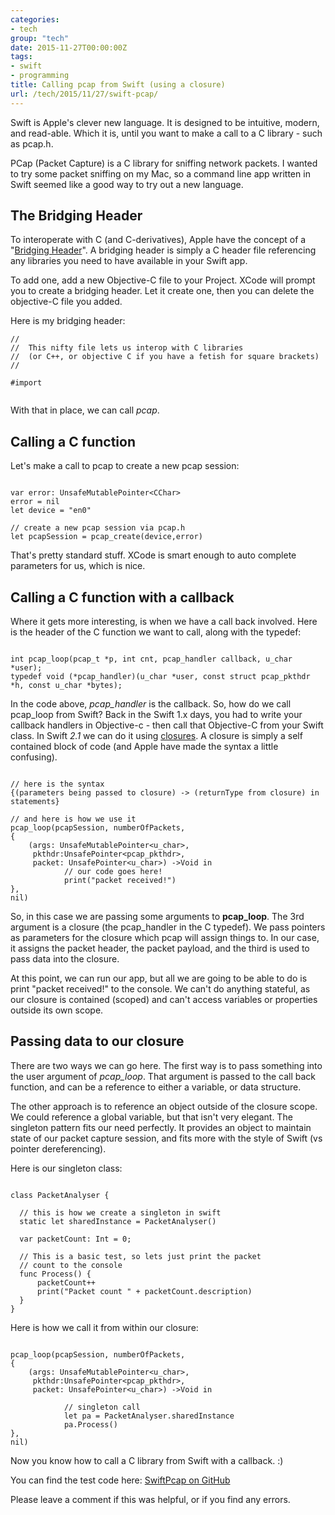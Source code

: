 ```yaml
---
categories:
- tech
group: "tech"
date: 2015-11-27T00:00:00Z
tags:
- swift
- programming
title: Calling pcap from Swift (using a closure)
url: /tech/2015/11/27/swift-pcap/
---
```




Swift is Apple's clever new language. It is designed to be intuitive, modern, and read-able. Which it is, until you want to make a call to a C library - such as pcap.h.

<!--more-->

PCap (Packet Capture) is a C library for sniffing network packets. I wanted to try some packet sniffing on my Mac, so a command line app written in Swift seemed like a good way to try out a new language.

## The Bridging Header

To interoperate with C (and C-derivatives), Apple have the concept of a "[Bridging Header](https://developer.apple.com/library/ios/documentation/Swift/Conceptual/BuildingCocoaApps/MixandMatch.html)". A bridging header is simply a C header file referencing any libraries you need to have available in your Swift app.

To add one, add a new Objective-C file to your Project. XCode will prompt you to create a bridging header. Let it create one, then you can delete the objective-C file you added.

Here is my bridging header:


<pre><code class="language-c">//
//  This nifty file lets us interop with C libraries
//  (or C++, or objective C if you have a fetish for square brackets)
//

#import <pcap/pcap.h>

</code></pre>

With that in place, we can call *pcap*.

## Calling a C function

Let's make a call to pcap to create a new pcap session:

<pre><code class="language-swift">
var error: UnsafeMutablePointer&lt;CChar&gt;
error = nil
let device = "en0"

// create a new pcap session via pcap.h
let pcapSession = pcap_create(device,error)
</code></pre>

That's pretty standard stuff. XCode is smart enough to auto complete parameters for us, which is nice.

## Calling a C function with a callback

Where it gets more interesting, is when we have a call back involved. Here is the header of the C function we want to call, along with the typedef:

<pre><code class="language-swift">
int pcap_loop(pcap_t *p, int cnt, pcap_handler callback, u_char *user);
typedef void (*pcap_handler)(u_char *user, const struct pcap_pkthdr *h, const u_char *bytes);
</code></pre>

In the code above, *pcap_handler* is the callback. So, how do we call pcap_loop from Swift? Back in the Swift 1.x days, you had to write your callback handlers in Objective-c - then call that Objective-C from your Swift class. In Swift *2.1* we can do it using [closures](http://fuckingclosuresyntax.com). A closure is simply a self contained block of code (and Apple have made the syntax a little confusing).

<pre><code class="language-swift">
// here is the syntax
{(parameters being passed to closure) -> (returnType from closure) in statements}

// and here is how we use it
pcap_loop(pcapSession, numberOfPackets,
{
    (args: UnsafeMutablePointer&lt;u_char&gt;,
     pkthdr:UnsafePointer&lt;pcap_pkthdr&gt;,
     packet: UnsafePointer&lt;u_char&gt;) -&gt;Void in
            // our code goes here!
            print("packet received!")
},
nil)
</code></pre>

So, in this case we are passing some arguments to **pcap_loop**. The 3rd argument is a closure (the pcap_handler in the C typedef). We pass pointers as parameters for the closure which pcap will assign things to. In our case, it assigns the packet header, the packet payload, and the third is used to pass data into the closure.

At this point, we can run our app, but all we are going to be able to do is print "packet received!" to the console. We can't do anything stateful, as our closure is contained (scoped) and can't access variables or properties outside its own scope.

## Passing data to our closure

There are two ways we can go here. The first way is to pass something into the user argument of *pcap_loop*. That argument is passed to the call back function, and can be a reference to either a variable, or data structure.

The other approach is to reference an object outside of the closure scope. We could reference a global variable, but that isn't very elegant. The singleton pattern fits our need perfectly. It provides an object to maintain state of our packet capture session, and fits more with the style of Swift (vs pointer dereferencing).

Here is our singleton class:

<pre><code class="language-swift">
class PacketAnalyser {

  // this is how we create a singleton in swift
  static let sharedInstance = PacketAnalyser()

  var packetCount: Int = 0;

  // This is a basic test, so lets just print the packet
  // count to the console
  func Process() {
      packetCount++
      print("Packet count " + packetCount.description)
  }
}
</code></pre>

Here is how we call it from within our closure:

<pre><code class="language-swift">
pcap_loop(pcapSession, numberOfPackets,
{
    (args: UnsafeMutablePointer&lt;u_char&gt;,
     pkthdr:UnsafePointer&lt;pcap_pkthdr&gt;,
     packet: UnsafePointer&lt;u_char&gt;) -&gt;Void in

            // singleton call
            let pa = PacketAnalyser.sharedInstance
            pa.Process()
},
nil)
</code></pre>

Now you know how to call a C library from Swift with a callback. :)

You can find the test code here: [SwiftPcap on GitHub](https://github.com/dfrencham/swiftPCap)

Please leave a comment if this was helpful, or if you find any errors.
